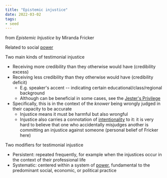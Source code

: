 ```yaml
---
title: "Epistemic injustice"
date: 2022-03-02
tags:
- seed
---
```


from *Epistemic Injustice* by Miranda Fricker

Related to social [power](thoughts/power.md)

Two main kinds of testimonial injustice
- Receiving more credibility than they otherwise would have (credibility excess)
- Receiving less credibility than they otherwise would have (credibility deficit)
	- E.g. speaker's accent -- indicating certain educational/class/regional background
	- Although can be beneficial in some cases, see the [Jester's Privilege](https://en.wikipedia.org/w/index.php?title=Jester#Jester's_privilege)
- Specifically, this is in the context of the *knower* being wrongly judged in their capacity to be accurate
	- Injustice means it must be harmful but also wrongful
	- Injustice also carries a connotation of [intentionality](thoughts/intentionality.md) to it: it is very hard to believe that one who accidentally misjudges another is committing an injustice against someone (personal belief of Fricker here)

Two modifiers for testimonial injustice
- Persistent: repeated frequently, for example when the injustices occur in the context of their professional life
- Systematic: centered within a system of [power](thoughts/power.md), fundamental to the predominant social, economic, or political practice